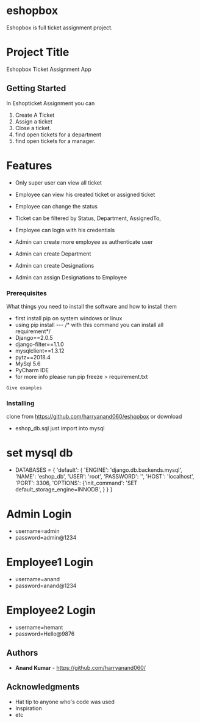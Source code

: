 # eshopbox
Eshopbox is full ticket assignment project. 



# Project Title

Eshopbox Ticket Assignment App

## Getting Started

In Eshopticket Assignment you can

1. Create A Ticket
2. Assign a ticket
3. Close a ticket.
4. find open tickets for a department
5. find open tickets for a manager.

# Features
* Only super user can view all ticket
* Employee can view his created ticket or assigned ticket
* Employee can change the status
* Ticket can be filtered by Status, Department, AssignedTo,
* Employee can login with his credentials

* Admin can create more employee as authenticate user
* Admin can create Department
* Admin can create Designations
* Admin can assign Designations to Employee


### Prerequisites

What things you need to install the software and how to install them
 * first install pip on system windows or linux
 * using pip install ---   /* with this command you can install all requirement*/
* Django==2.0.5
* django-filter==1.1.0
* mysqlclient==1.3.12
* pytz==2018.4
* MySql 5.6
* PyCharm IDE
* for more info please run pip freeze > requirement.txt

```
Give examples
```

### Installing

clone from https://github.com/harryanand060/eshopbox
or download

* eshop_db.sql just import into mysql

# set mysql db

* DATABASES = {
    'default': {
        'ENGINE': 'django.db.backends.mysql',
        'NAME': 'eshop_db',
        'USER': 'root',
        'PASSWORD': '',
        'HOST': 'localhost',
        'PORT': 3306,
        'OPTIONS': {'init_command': 'SET default_storage_engine=INNODB', }
    }
}

# Admin Login
  * username=admin
  * password=admin@1234

# Employee1 Login
   * username=anand
   * password=anand@1234

# Employee2 Login
   *  username=hemant
   * password=Hello@9876

## Authors

* **Anand Kumar** - https://github.com/harryanand060/

## Acknowledgments

* Hat tip to anyone who's code was used
* Inspiration
* etc
